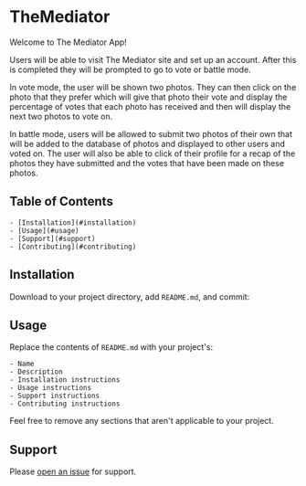 # TheMediator

Welcome to The Mediator App! 

Users will be able to visit The Mediator site and set up an account. After this is completed they will be prompted to go to vote or battle mode. 

In vote mode, the user will be shown two photos. They can then click on the photo that they prefer which will give that photo their vote and display the percentage of votes that each photo has received and then will display the next two photos to vote on. 

In battle mode, users will be allowed to submit two photos of their own that will be added to the database of photos and displayed to other users and voted on. The user will also be able to click of their profile for a recap of the photos they have submitted and the votes that have been made on these photos.

## Table of Contents

	- [Installation](#installation)
	- [Usage](#usage)
	- [Support](#support)
	- [Contributing](#contributing)

## Installation

Download to your project directory, add `README.md`, and commit:


## Usage

Replace the contents of `README.md` with your project's:

	- Name
	- Description
	- Installation instructions
	- Usage instructions
	- Support instructions
	- Contributing instructions

Feel free to remove any sections that aren't applicable to your project.

## Support

Please [open an issue](https://github.com/fraction/readme-boilerplate/issues/new) for support.

